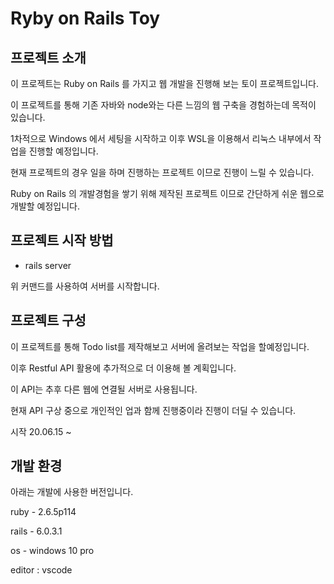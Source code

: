 # Ryby on Rails Toy

## 프로젝트 소개

이 프로젝트는 Ruby on Rails 를 가지고 웹 개발을 진행해 보는 토이 프로젝트입니다.

이 프로젝트를 통해 기존 자바와 node와는 다른 느낌의 웹 구축을 경험하는데 목적이 있습니다.

1차적으로 Windows 에서 세팅을 시작하고 이후 WSL을 이용해서 리눅스 내부에서 작업을 진행할 예정입니다.

현재 프로젝트의 경우 일을 하며 진행하는 프로젝트 이므로 진행이 느릴 수 있습니다.

Ruby on Rails 의 개발경험을 쌓기 위해 제작된 프로젝트 이므로 간단하게 쉬운 웹으로 개발할 예정입니다.

## 프로젝트 시작 방법

- rails server

위 커맨드를 사용하여 서버를 시작합니다.

## 프로젝트 구성

이 프로젝트를 통해 Todo list를 제작해보고 서버에 올려보는 작업을 할예정입니다.

이후 Restful API 활용에 추가적으로 더 이용해 볼 계획입니다.

이 API는 추후 다른 웹에 연결될 서버로 사용됩니다.

현재 API 구상 중으로 개인적인 업과 함께 진행중이라 진행이 더딜 수 있습니다.

시작 20.06.15 ~

## 개발 환경

아래는 개발에 사용한 버전입니다.  

ruby - 2.6.5p114  

rails - 6.0.3.1  

os - windows 10 pro  

editor : vscode
